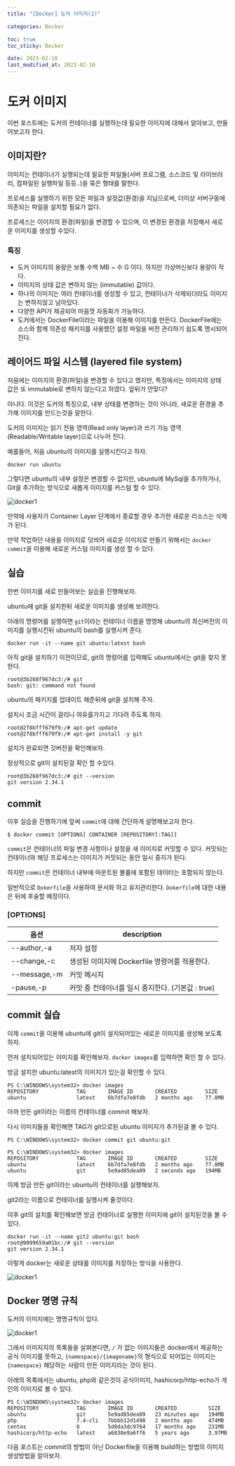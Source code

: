 ```yaml
---
title: "[Docker] 도커 이미지(1)"

categories: Docker

toc: true
toc_sticky: Docker

date: 2023-02-10
last_modified_at: 2023-02-10
---
```


# 도커 이미지

이번 포스트에는 도커의 컨테이너를 실행하는데 필요한 이미지에 대해서 알아보고, 만들어보고자 한다.


## 이미지란?

이미지는 컨테이너가 실행되는데 필요한 파일들(서버 프로그램, 소스코드 및 라이브러리, 컴파일된 실행파일 등등..)을 묶은 형태를 말한다.

프로세스를 실행하기 위한 모든 파일과 설정값(환경)을 지님으로써, 더이상 서버구동에 의존되는 파일을 설치할 필요가 없다. 

프로세스는 이미지의 환경(파일)을 변경할 수 있으며, 이 변경된 환경을 저장해서 새로운 이미지를 생성할 수있다. 

### 특징

- 도커 이미지의 용량은 보통 수백 MB ~ 수 G 이다. 하지만 가상머신보다 용량이 작다.
- 이미지의 상태 값은 변하지 않는 (immutable) 값이다.
- 하나의 이미지는 여러 컨테이너를 생성할 수 있고, 컨테이너가 삭제되더라도 이미지는 변하지않고 남아있다.
- 다양한 API가 제공되어 마음껏 자동화가 가능하다.
- 도커에서는 DockerFile이라는 파일을 이용해 이미지를 만든다. DockerFile에는 소스와 함께 의존성 패키지를 사용했던 설정 파일을 버전 관리하기 쉽도록 명시되어 진다.


## 레이어드 파일 시스템 (layered file system)

처음에는 이미지의 환경(파일)을 변경할 수 있다고 했지만, 특징에서는 이미지의 상태 값은 또 immutable로 변하지 않는다고 하였다. 앞뒤가 안맞다?

아니다. 이것은 도커의 특징으로, 내부 상태를 변경하는 것이 아니라, 새로운 환경을 추가해 이미지를 만드는것을 말한다.

도커의 이미지는 읽기 전용 영역(Read only layer)과 쓰기 가능 영역(Readable/Writable layer)으로 나누어 진다.

예를들어, 처음 ubuntu의 이미지를 실행시킨다고 하자.

```shell
docker run ubuntu
```

그렇다면 ubuntu의 내부 설정은 변경할 수 없지만, ubuntu에 MySql을 추가하거나, Git을 추가하는 방식으로 새롭게 이미지를 커스텀 할 수 있다.

![docker1]({{site.url}}//assets/image/2023/2023-02/10-docker001.png)


만약에 사용자가 Container Layer 단계에서 종료할 경우 추가한 새로운 리소스는 삭제가 된다.

만약 작업하던 내용을 이미지로 덧씌어 새로운 이미지로 만들기 위해서는 `docker commit`을 이용해 새로운 커스텀 이미지를 생성 할 수 있다.


## 실습

한번 이미지를 새로 만들어보는 실습을 진행해보자.

ubuntu에 git을 설치한뒤 새로운 이미지를 생성해 보려한다.

아래의 명령어를 실행하면 `git`이라는 컨테이너 이름을 명명해 ubuntu의 최신버전의 이미지를 실행시킨뒤 ubuntu의 bash를 실행시켜 준다.


```shell
docker run -it --name git ubuntu:latest bash
```

아직 git을 설치하기 이전이므로, git의 명령어를 입력해도 ubuntu에서는 git을 찾지 못한다.

```shell
root@3b268f967dc3:/# git
bash: git: command not found
```


ubuntu의 패키지를 업데이트 해준뒤에 git을 설치해 주자.

설치시 조금 시간이 걸리니 여유를가지고 기다려 주도록 하자.

```shell
root@2f8bfff679f9:/# apt-get update
root@2f8bfff679f9:/# apt-get install -y git
```

설치가 완료되면 깃버전을 확인해보자.

정상적으로 git이 설치된걸 확인 할 수있다.

```shell
root@3b268f967dc3:/# git --version
git version 2.34.1
```

## commit

이후 실습을 진행하기에 앞써 `commit`에 대해 간단하게 설명해보고자 한다.

```shell
$ docker commit [OPTIONS] CONTAINER [REPOSITORY[:TAG]]
```

`commit`은 컨테이너의 파일 변경 사항이나 설정을 새 이미지로 커밋할 수 있다. 커밋되는 컨테이너와 해당 프로세스는 이미지가 커밋되는 동안 일시 중지가 된다.

하지만 `commit`은 컨테이너 내부에 마운트된 볼륨에 포함된 데이터는 포함되지 않는다.

일반적으로 `Dokerfile`을 사용하여 문서화 하고 유지관리한다. `Dokerfile`에 대한 내용은 뒤에 후술할 예정이다.


### [OPTIONS]

| 옵션          | description                      |
|-------------|----------------------------------|
| --author,-a  | 저자 설정                            |
| --change,-c  | 생성된 이미지에 Dockerfile 명령어를 적용한다.   |
| --message,-m  | 커밋 메시지                           |
| -pause,-p  | 커밋 중 컨테이너를 일시 중지한다. (기본값 : true) |


## commit 실습

이제 `commit`을 이용해 ubuntu에 git이 설치되어있는 새로운 이미지를 생성해 보도록 하자.

먼저 설치되어있는 이미지를 확인해보자. `docker images`를 입력하면 확인 할 수 있다.

방금 설치한 ubuntu:latest의 이미지가 있는걸 확인할 수 있다.

```shell
PS C:\WINDOWS\system32> docker images
REPOSITORY            TAG       IMAGE ID       CREATED         SIZE
ubuntu                latest    6b7dfa7e8fdb   2 months ago    77.8MB
```

아까 만든 git이라는 이름의 컨테이너를 commit 해보자.

다시 이미지들을 확인해면 TAG가 git으로된 ubuntu 이미지가 추가된걸 볼 수 있다.

```shell
PS C:\WINDOWS\system32> docker commit git ubuntu:git

PS C:\WINDOWS\system32> docker images
REPOSITORY            TAG       IMAGE ID       CREATED         SIZE
ubuntu                latest    6b7dfa7e8fdb   2 months ago    77.8MB
ubuntu                git       5e9ad85dea09   2 seconds ago   194MB
```

이제 방금 만든 git이라는 ubuntu의 컨테이너를 실행해보자.

git2라는 이름으로 컨테이너를 실행시켜 줄것이다.

이후 git의 설치를 확인해보면 방금 컨테이너로 실행한 이미지에 git이 설치된것을 볼 수 있다.

```shell
docker run -it --name git2 ubuntu:git bash
root@9099659a01bc:/# git --version
git version 2.34.1
```


이렇게 docker는 새로운 상태를 이미지를 저장하는 방식을 사용한다.

![docker1]({{site.url}}//assets/image/2023/2023-02/11-docker001.png)


## Docker 명명 규칙

도커의 이미지에는 명명규칙이 있다.

![docker1]({{site.url}}//assets/image/2023/2023-02/11-docker002.png)


그래서 이미지지의 목록들을 살펴본다면, `/` 가 없는 이미지들은 docker에서 제공하는 공식 이미지를 뜻하고, `{namespace}/{imagename}`의 형식으로 되어있는 이미지는 `{namespace}` 해당하는 사람이 만든 이미지라는 것이 된다.

아래의 목록에서는 ubuntu, php와 같은것이 공식이미지, hashicorp/http-echo가 개인의 이미지로 볼 수 있다.

```shell
PS C:\WINDOWS\system32> docker images
REPOSITORY            TAG       IMAGE ID       CREATED          SIZE
ubuntu                git       5e9ad85dea09   23 minutes ago   194MB
php                   7.4-cli   7bbbb12d1498   2 months ago     474MB
centos                8         5d0da3dc9764   17 months ago    231MB
hashicorp/http-echo   latest    a6838e9a6ff6   5 years ago      3.97MB
```

다음 포스트는 commit의 방법이 아닌 Dockerfile을 이용해 build하는 방법의 이미지 생성방법을 알아보자.